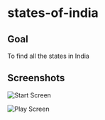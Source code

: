 # states-of-india

## Goal
To find all the states in India

## Screenshots

![Start Screen](https://raw.githubusercontent.com/Karthickraja-13/states-of-india/main/Start.JPG)

![Play Screen](https://raw.githubusercontent.com/Karthickraja-13/states-of-india/main/states%20name.JPG)
